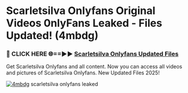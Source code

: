 # Scarletsilva Onlyfans Original Videos 0nlyFans Leaked - Files Updated! (4mbdg)

<h3>🔴 CLICK HERE 🌐==►► <a href="https://tinyurl.com/3hn5wdd3" rel="nofollow">Scarletsilva Onlyfans Updated Files</a></h3>

Get Scarletsilva Onlyfans and all content. Now you can access all videos and pictures of Scarletsilva Onlyfans. New Updated Files 2025!

[![4mbdg](https://i.imgur.com/4HnBqBT.gif)](https://tinyurl.com/3hn5wdd3)
scarletsilva onlyfans leaked